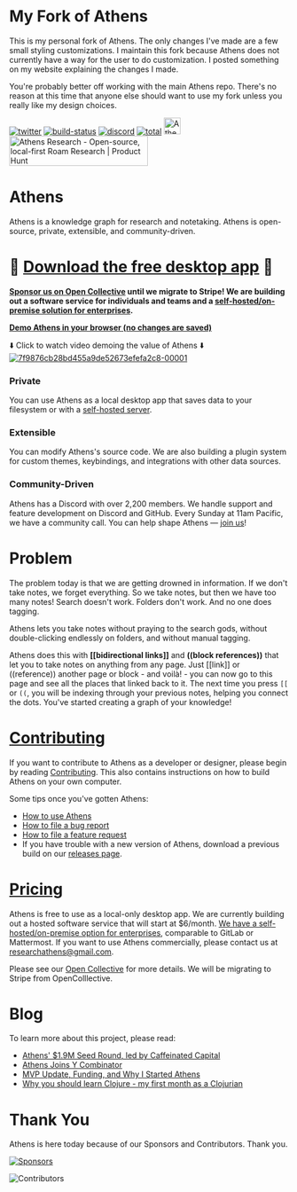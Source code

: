 # My Fork of Athens

This is my personal fork of Athens. The only changes I've made are a few small styling customizations. I maintain this fork because Athens does not currently have a way for the user to do customization. I posted something on my website explaining the changes I made.

You're probably better off working with the main Athens repo. There's no reason at this time that anyone else should want to use my fork unless you really like my design choices.

[![twitter](https://img.shields.io/twitter/follow/athensresearch?label=Follow&style=social)](https://twitter.com/athensresearch)
[![build-status](https://img.shields.io/github/workflow/status/athensresearch/athens/build)](https://github.com/athensresearch/athens/actions)
[![discord](https://img.shields.io/discord/708122962422792194?label=discord&logo=Discord)](https://discord.gg/GCJaV3V)
[![total](https://opencollective.com/athens/tiers/badge.svg)](https://opencollective.com/athens) 
<img alt="Athens is proudly backed by Y Combinator (W21)" src="https://github.com/athensresearch/handbook/blob/main/.gitbook/assets/yc.png" width="30" height="30" />
<a href="https://www.producthunt.com/posts/athens-research?utm_source=badge-featured&utm_medium=badge&utm_souce=badge-athens-research" target="_blank"><img src="https://api.producthunt.com/widgets/embed-image/v1/featured.svg?post_id=286558&theme=light" alt="Athens Research - Open-source, local-first Roam Research | Product Hunt" style="width: 250px; height: 54px;" width="140" height="30" /></a>

# Athens

Athens is a knowledge graph for research and notetaking. Athens is open-source, private, extensible, and community-driven.

# 🚀 [Download the free desktop app](https://github.com/athensresearch/athens/releases) 🚀

**[Sponsor us on Open Collective](https://opencollective.com/athens) until we migrate to Stripe! We are building out a software service for individuals and teams and a [self-hosted/on-premise solution for enterprises](https://github.com/athensresearch/athens-backend).**

**[Demo Athens in your browser (no changes are saved)](https://athensresearch.github.io/athens)**

⬇️ Click to watch video demoing the value of Athens ⬇️ 
[![7f9876cb28bd455a9de52673efefa2c8-00001](https://user-images.githubusercontent.com/8952138/115828768-00a9a480-a3c3-11eb-9b44-ae5488434ce2.gif)](https://www.loom.com/share/7f9876cb28bd455a9de52673efefa2c8)

### Private

You can use Athens as a local desktop app that saves data to your filesystem or with a [self-hosted server](https://github.com/athensresearch/athens-backend).

### Extensible

You can modify Athens's source code. We are also building a plugin system for custom themes, keybindings, and integrations with other data sources.

### Community-Driven

Athens has a Discord with over 2,200 members. We handle support and feature development on Discord and GitHub. Every Sunday at 11am Pacific, we have a community call. You can help shape Athens — [join us](https://discord.gg/GCJaV3V)!

# Problem

The problem today is that we are getting drowned in information. If we don't take notes, we forget everything. So we take notes, but then we have too many notes! Search doesn't work. Folders don't work. And no one does tagging.

Athens lets you take notes without praying to the search gods, without double-clicking endlessly on folders, and without manual tagging.

Athens does this with **[[bidirectional links]]** and **((block references))** that let you to take notes on anything from any page. Just [[link]] or ((reference)) another page or block - and voilà! - you can now go to this page and see all the places that linked back to it. The next time you press `[[` or `((`, you will be indexing through your previous notes, helping you connect the dots. You've started creating a graph of your knowledge!

# [Contributing](https://athensresearch.gitbook.io/handbook/contributing)

If you want to contribute to Athens as a developer or designer, please begin by reading [Contributing](https://athensresearch.gitbook.io/handbook/contributing). This also contains instructions on how to build Athens on your own computer.

Some tips once you've gotten Athens:
- [How to use Athens](https://www.loom.com/share/ee5120d1f69d4ce0aab923de71caedd0)
- [How to file a bug report](https://www.loom.com/share/e69857c0f65f4232ab10dd78f47c4c44)
- [How to file a feature request](https://www.loom.com/share/dea9e3b3e7424f97a84e2fb81daed9c9)
- If you have trouble with a new version of Athens, download a previous build on our [releases page](https://github.com/athensresearch/athens/releases).

# [Pricing](https://opencollective.com/athens)

Athens is free to use as a local-only desktop app. We are currently building out a hosted software service that will start at $6/month. [We have a self-hosted/on-premise option for enterprises](https://github.com/athensresearch/athens-backend), comparable to GitLab or Mattermost. If you want to use Athens commercially, please contact us at researchathens@gmail.com.

Please see our [Open Collective](https://opencollective.com/athens) for more details. We will be migrating to Stripe from OpenColllective.

# Blog

To learn more about this project, please read:

- [Athens' $1.9M Seed Round, led by Caffeinated Capital](https://athensresearch.ghost.io/athens-1-9m-seed-round-led-by-caffeinated-capital/)
- [Athens Joins Y Combinator](https://athensresearch.ghost.io/athens-joins-y-combinator/)
- [MVP Update, Funding, and Why I Started Athens](https://athensresearch.ghost.io/mvp-update-funding-and-why-i-started-athens/)
- [Why you should learn Clojure - my first month as a Clojurian](https://athensresearch.ghost.io/why-you-should-learn-clojure-my-first-month-as-a-clojurian/)

# Thank You

Athens is here today because of our Sponsors and Contributors. Thank you.

[![Sponsors](https://athensresearch.ghost.io/content/images/size/w1140/2021/04/spnosors.png)](https://opencollective.com/athens)

![Contributors](https://user-images.githubusercontent.com/8952138/111184984-c1d83180-856e-11eb-9b7f-136de40d8252.png)
